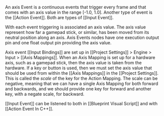 An axis Event is a continuous events that trigger every frame and that comes with an axis value in the range [-1.0, 1.0].
Another type of event is the [[Action Event]].
Both are types of [[Input Event]].

With each event triggering is associated an axis value.
The axis value represent how far a gamepad stick, or similar, has been moved from its neutral position along an axis.
Axis Events nodes have one execution output pin and one float output pin providing the axis value.

Axis event [[Input Bindings]] are set up in [[Project Settings]] > Engine > Input  > [[Axis Mappings]].
When an Axis Mapping is set up for a hardware axis, such as a gamepad stick, then the axis value is taken from the hardware.
If a key or button is used, then we must set the axis value that should be used from  within the [[Axis Mappings]] in the [[Project Settings]].
This is called the _scale_ of the key for the Action Mapping.
The scale can be negative, meaning that we can have a single Axis Mapping for both forward and backwards,
and we should provide one key for forward and another key, with a negate scale, for backward.

[[Input Event]] can be listened to both in [[Blueprint Visual Script]] and with [[Action Event In C++]].


